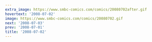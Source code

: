 ```yaml
---
extra_image: https://www.smbc-comics.com/comics/20080702after.gif
hovertext: '2008-07-02'
image: https://www.smbc-comics.com/comics/20080702.gif
next: '2008-07-03'
prev: '2008-07-01'
title: '2008-07-02'
---
```

